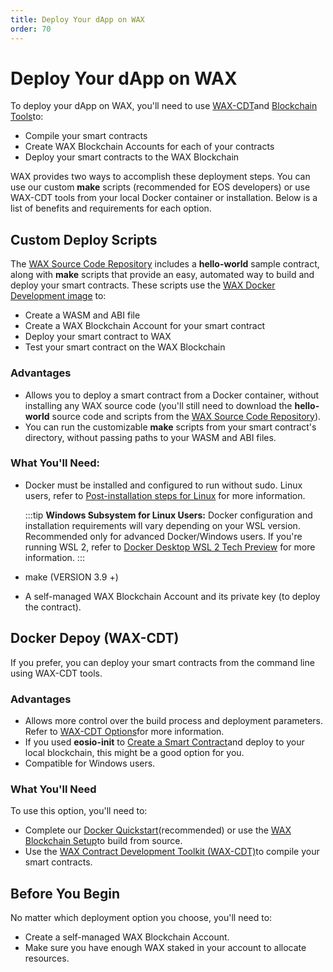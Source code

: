 ```yaml
---
title: Deploy Your dApp on WAX
order: 70
---
```


# Deploy Your dApp on WAX

To deploy your dApp on WAX, you'll need to use [WAX-CDT](/build/dapp-development/wax-cdt/)and [Blockchain Tools](/build/tools/blockchain_tools)to:

- Compile your smart contracts
- Create WAX Blockchain Accounts for each of your contracts
- Deploy your smart contracts to the WAX Blockchain

WAX provides two ways to accomplish these deployment steps. You can use our custom **make** scripts (recommended for EOS developers) or use WAX-CDT tools from your local Docker container or installation. Below is a list of benefits and requirements for each option.

## Custom Deploy Scripts

The <a href="https://github.com/worldwide-asset-exchange/wax-blockchain" target="_blank">WAX Source Code Repository</a> includes a **hello-world** sample contract, along with **make** scripts that provide an easy, automated way to build and deploy your smart contracts. These scripts use the <a href="https://hub.docker.com/r/waxteam/dev" target="_blank">WAX Docker Development image</a> to:

- Create a WASM and ABI file
- Create a WAX Blockchain Account for your smart contract
- Deploy your smart contract to WAX
- Test your smart contract on the WAX Blockchain

### Advantages

- Allows you to deploy a smart contract from a Docker container, without installing any WAX source code (you'll still need to download the **hello-world** source code and scripts from the <a href="https://github.com/worldwide-asset-exchange/wax-blockchain" target="_blank">WAX Source Code Repository</a>).
- You can run the customizable **make** scripts from your smart contract's directory, without passing paths to your WASM and ABI files.

### What You'll Need:

- Docker must be installed and configured to run without sudo. Linux users, refer to <a href="https://docs.docker.com/install/linux/linux-postinstall/" target="_blank">Post-installation steps for Linux</a> for more information.

  :::tip
  <strong>Windows Subsystem for Linux Users:</strong> Docker configuration and installation requirements will vary depending on your WSL version. Recommended only for advanced Docker/Windows users. If you're running WSL 2, refer to <a href="https://docs.docker.com/docker-for-windows/wsl-tech-preview/" target="_blank">Docker Desktop WSL 2 Tech Preview</a> for more information.
  :::

- make (VERSION 3.9 +)
- A self-managed WAX Blockchain Account and its private key (to deploy the contract).

## Docker Depoy (WAX-CDT)

If you prefer, you can deploy your smart contracts from the command line using WAX-CDT tools.

### Advantages

- Allows more control over the build process and deployment parameters. Refer to [WAX-CDT Options](/build/tools/cdt_options)for more information.
- If you used **eosio-init** to [Create a Smart Contract](/build/dapp-development/wax-cdt/cdt_use.html#compile-hello-world/)and deploy to your local blockchain, this might be a good option for you.
- Compatible for Windows users.

### What You'll Need

To use this option, you'll need to:

- Complete our [Docker Quickstart](/build/dapp-development/docker-setup/)(recommended) or use the [WAX Blockchain Setup](/build/dapp-development/wax-blockchain-setup/)to build from source.
- Use the [WAX Contract Development Toolkit (WAX-CDT)](/build/dapp-development/wax-cdt/)to compile your smart contracts.

## Before You Begin

No matter which deployment option you choose, you'll need to:

- Create a self-managed WAX Blockchain Account.
- Make sure you have enough WAX staked in your account to allocate resources.

<ChildTableOfContents :max="2" title="More inside this section" />